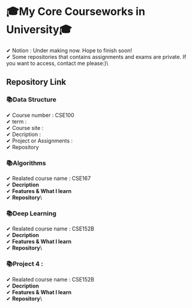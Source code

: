 # 🎓My Core Courseworks in University🎓
✔︎ Notion : Under making now. Hope to finish soon!\
✔︎ Some repositories that contains assignments and exams are private. If you want to access, contact me please:)\

## Repository Link
### 📚Data Structure
✔︎ Course number : CSE100\
✔︎ term : \
✔︎ Course site : \
✔︎ Decription : \
✔︎ Project or Assignments : \
✔︎ Repository

### 📚Algorithms
✔︎ Realated course name : CSE167\
✔︎ **Decription**\
✔︎ **Features & What I learn**\
✔︎ **Repository**\

### 📚Deep Learning
✔︎ Realated course name : CSE152B\
✔︎ **Decription**\
✔︎ **Features & What I learn**\
✔︎ **Repository**\

### 📚Project 4 : 
✔︎ Realated course name : CSE152B\
✔︎ **Decription**\
✔︎ **Features & What I learn**\
✔︎ **Repository**\

